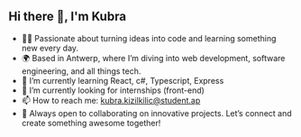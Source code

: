 ## Hi there 👋, I'm Kubra
- 👩‍🎓 Passionate about turning ideas into code and learning something new every day.
- 🌍 Based in Antwerp, where I’m diving into web development, software engineering, and all things tech.
- 🔧 I’m currently learning React, c#, Typescript, Express
- 👯 I’m currently looking for internships (front-end)
- 📫 How to reach me: kubra.kizilkilic@student.ap
- 🚀 Always open to collaborating on innovative projects. Let’s connect and create something awesome together!

<!-- - ⚡ Fun fact: ...
-->
